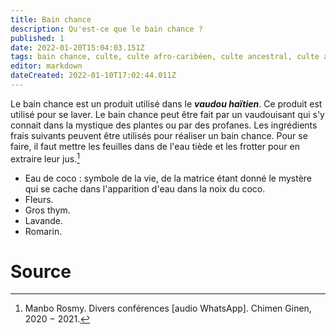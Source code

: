 ```yaml
---
title: Bain chance
description: Qu'est-ce que le bain chance ?
published: 1
date: 2022-01-20T15:04:03.151Z
tags: bain chance, culte, culte afro-caribéen, culte ancestral, culte ancestral vaudou, culte haïtien, culte vaudou, spiritualité afro-caribéenne, spiritualité haïtienne, vaudou
editor: markdown
dateCreated: 2022-01-10T17:02:44.011Z
---
```


Le bain chance est un produit utilisé dans le ***vaudou haïtien***. Ce produit est utilisé pour se laver.
Le bain chance peut être fait par un vaudouisant qui s'y connait dans la mystique des plantes ou par des profanes. Les ingrédients frais suivants peuvent être utilisés pour réaliser un bain chance. Pour se faire, il faut mettre les feuilles dans de l'eau tiède et les frotter pour en extraire leur jus.[^1]
* Eau de coco : symbole de la vie, de la matrice étant donné le mystère qui se cache dans l'apparition d'eau dans la noix du coco.
* Fleurs.
* Gros thym.
* Lavande.
* Romarin.

# Source

[^1]: Manbo Rosmy. Divers conférences [audio WhatsApp]. Chimen Ginen, 2020 − 2021.